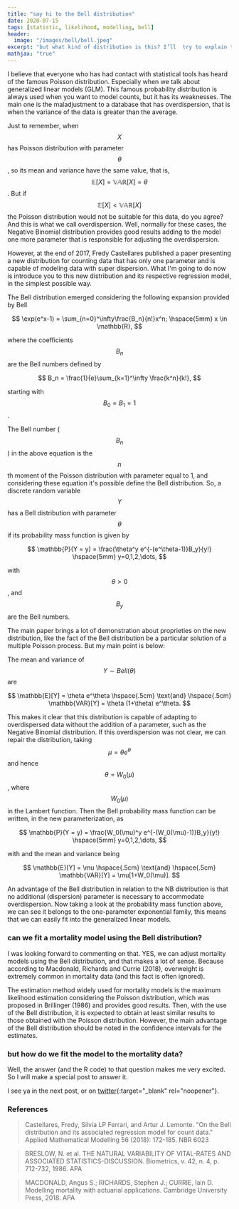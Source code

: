 ```yaml
---
title: "say hi to the Bell distribution"
date: 2020-07-15
tags: [statistic, likelihood, modelling, bell]
header:
  image: "/images/bell/bell.jpeg"
excerpt: "but what kind of distribution is this? I’ll  try to explain to you in up to 3 minutes"
mathjax: "true"
---
```


I believe that everyone who has had contact with statistical tools has heard of the famous Poisson distribution. Especially when we talk about generalized linear models (GLM). This famous probability distribution is always used when you want to model counts, but it has its weaknesses. The main one is the maladjustment to a database that has overdispersion, that is when the variance of the data is greater than the average.

Just to remember, when $$ X $$ has Poisson distribution with parameter $$ \theta $$, so its mean and variance have the same value, that is, $$ \mathbb{E}[X] = \mathbb{VAR}[X] = \theta $$. But if $$ \mathbb{E}[X] <\mathbb{VAR}[X] $$ the Poisson distribution would not be suitable for this data, do you agree? And this is what we call overdispersion. Well, normally for these cases, the Negative Binomial distribution provides good results adding to the model one more parameter that is responsible for adjusting the overdispersion.

However, at the end of 2017, Fredy Castellares published a paper presenting a new distribution for counting data that has only one parameter and is capable of modeling data with super dispersion. What I'm going to do now is introduce you to this new distribution and its respective regression model, in the simplest possible way.

The Bell distribution emerged considering the following expansion provided by Bell

$$
\exp(e^x-1) = \sum_{n=0}^\infty\frac{B_n}{n!}x^n; \hspace{5mm} x \in \mathbb{R},
$$

where the coefficients $$B_n$$ are the Bell numbers defined by

$$
B_n = \frac{1}{e}\sum_{k=1}^\infty \frac{k^n}{k!},
$$

starting with $$B_0 =B_1 =1$$.


The Bell number ($$B_n$$) in the above equation is the $$n$$th moment of the Poisson distribution with parameter equal to 1, and considering these equation it's possible define the Bell distribution. So, a discrete random variable $$Y$$ has a Bell distribution with parameter $$\theta$$ if its probability mass function is given by

$$
\mathbb{P}(Y = y) = \frac{\theta^y e^{-(e^\theta-1)}B_y}{y!} \hspace{5mm} y=0,1,2,\dots,
$$

with $$\theta>0$$, and $$B_y$$ are the Bell numbers.

The main paper brings a lot of demonstration about proprieties on the new distribution, like the fact of the Bell distribution be a particular solution of a multiple Poisson process. But my main point is below:

The mean and variance of $$Y\sim Bell(\theta)$$ are

$$
\mathbb{E}[Y] = \theta e^\theta \hspace{.5cm} \text{and} \hspace{.5cm} \mathbb{VAR}[Y] = \theta (1+\theta) e^\theta.
$$

This makes it clear that this distribution is capable of adapting to overdispersed data without the addition of a parameter, such as the Negative Binomial distribution. If this overdispersion was not clear, we can repair the distribution, taking $$ \mu = \theta e^\theta $$ and hence $$ \theta = W_0(\mu) $$, where$$ W_0(\mu) $$ in the Lambert function. Then the Bell probability mass function can be written, in the new parameterization, as

$$
\mathbb{P}(Y = y) = \frac{W_0(\mu)^y e^{-(W_0(\mu)-1)}B_y}{y!} \hspace{5mm} y=0,1,2,\dots,
$$

with and the mean and variance being

$$
\mathbb{E}[Y] = \mu \hspace{.5cm} \text{and} \hspace{.5cm} \mathbb{VAR}[Y] = \mu[1+W_0(\mu)].
$$

An advantage of the Bell distribution in relation to the NB distribution is that no additional (dispersion) parameter is necessary to accommodate overdispersion. Now taking a look at the probability mass function above, we can see it belongs to the one-parameter exponential family, this means that we can easily fit into the generalized linear models.

### can we fit a mortality model using the Bell distribution?
I was looking forward to commenting on that. YES, we can adjust mortality models using the Bell distribution, and that makes a lot of sense. Because according to Macdonald, Richards and Currie (2018), overweight is extremely common in mortality data (and this fact is often ignored).

The estimation method widely used for mortality models is the maximum likelihood estimation considering the Poisson distribution, which was proposed in Brillinger (1986) and provides good results. Then, with the use of the Bell distribution, it is expected to obtain at least similar results to those obtained with the Poisson distribution. However, the main advantage of the Bell distribution should be noted in the confidence intervals for the estimates.

### but how do we fit the model to the mortality data?
Well, the answer (and the R code) to that question makes me very excited. So I will make a special post to answer it.

I see ya in the next post, or on [twitter](http://twitter.com/scpatricio){:target="_blank" rel="noopener"}.

### References

> Castellares, Fredy, Silvia LP Ferrari, and Artur J. Lemonte. "On the Bell distribution and its associated regression model for count data." Applied Mathematical Modelling 56 (2018): 172-185.
NBR 6023

> BRESLOW, N. et al. THE NATURAL VARIABILITY OF VITAL-RATES AND ASSOCIATED STATISTICS-DISCUSSION. Biometrics, v. 42, n. 4, p. 712-732, 1986.
APA

> MACDONALD, Angus S.; RICHARDS, Stephen J.; CURRIE, Iain D. Modelling mortality with actuarial applications. Cambridge University Press, 2018.
APA
